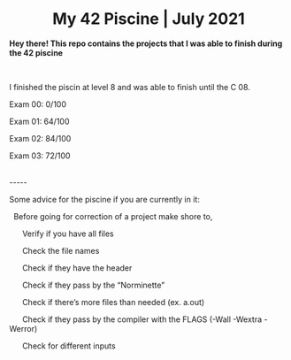 <h1 align="center">
  <b>My 42 Piscine | July 2021</b>
</h1>
<p align="left">
  <b>Hey there! This repo contains the projects that I was able to finish during the 42 piscine</b>
</p>
<br>
<p>I finished the piscin at level 8 and was able to finish until the C 08.</p>
<p>Exam 00: 0/100</p>
<p>Exam 01: 64/100</p>
<p>Exam 02: 84/100</p>
<p>Exam 03: 72/100</p>
</br>
-----
<br>
<p>Some advice for the piscine if you are currently in it:</p>
<p>&nbsp&nbspBefore going for correction of a project make shore to, </p>
<p>&nbsp&nbsp&nbsp&nbsp&nbsp&nbspVerify if you have all files</p>
<p>&nbsp&nbsp&nbsp&nbsp&nbsp&nbspCheck the file names</p>
<p>&nbsp&nbsp&nbsp&nbsp&nbsp&nbspCheck if they have the header</p>
<p>&nbsp&nbsp&nbsp&nbsp&nbsp&nbspCheck if they pass by the “Norminette”</p>
<p>&nbsp&nbsp&nbsp&nbsp&nbsp&nbspCheck if there’s more files than needed (ex. a.out)</p>
<p>&nbsp&nbsp&nbsp&nbsp&nbsp&nbspCheck if they pass by the compiler with the FLAGS (-Wall -Wextra -Werror)</p>
<p>&nbsp&nbsp&nbsp&nbsp&nbsp&nbspCheck for different inputs</p>
</br>

